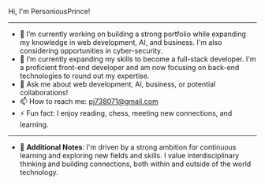 Hi, I'm PersoniousPrince!

---

- 🔭 I’m currently working on building a strong portfolio while expanding my knowledge in web development, AI, and business. I'm also considering opportunities in cyber-security.
- 🌱 I’m currently expanding my skills to become a full-stack developer. I'm a proficient front-end developer and am now focusing on back-end technologies to round out my expertise.
- 💬 Ask me about web development, AI, business, or potential collaborations!
- 📫 How to reach me: pj738071@gmail.com
- ⚡ Fun fact: I enjoy reading, chess, meeting new connections, and learning.
---

- 📓 **Additional Notes**:  I'm driven by a strong ambition for continuous learning and exploring new fields and skills. I value interdisciplinary thinking and building connections, both within and outside of the world technology.
